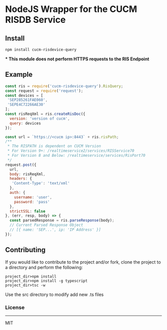 # NodeJS Wrapper for the CUCM RISDB Service

## Install

```
npm install cucm-risdevice-query
```

__* This module does not perform HTTPS requests to the RIS Endpoint__

## Example

```javascript
const ris = require('cucm-risdevice-query').RisQuery;
const request = require('request');
const devices = [
 'SEP285261FAE060',
 'SEPE4C72266AE30'
];
const risReqXml = ris.createRisDoc({
  version: 'version of cucm',
  query: devices
});

const url = `https://<cucm ip>:8443` + ris.risPath;
/**
 * The RISPATH is dependent on CUCM Version
 * For Version 9+: /realtimeservice2/services/RISService70
 * For Version 8 and Below: /realtimeservice/services/RisPort70
 */
request.post({
  url,
  body: risReqXml,
  headers: {
   'Content-Type': 'text/xml'
  },
  auth: {
    username: 'user',
    password: 'pass'
  },
  strictSSL: false
}, (err, resp, body) => {
  const parsedResponse = ris.parseResponse(body);
  // Current Parsed Response Object
  // [{ name: 'SEP...', ip: 'IP Address' }]
});
```

## Contributing

If you would like to contribute to the project and/or fork, clone the project to a directory and perform the following:

```
project_dir>npm install
project_dir>npm install -g typescript
project_dir>tsc -w
```

Use the src directory to modify add new .ts files

### License
---
MIT